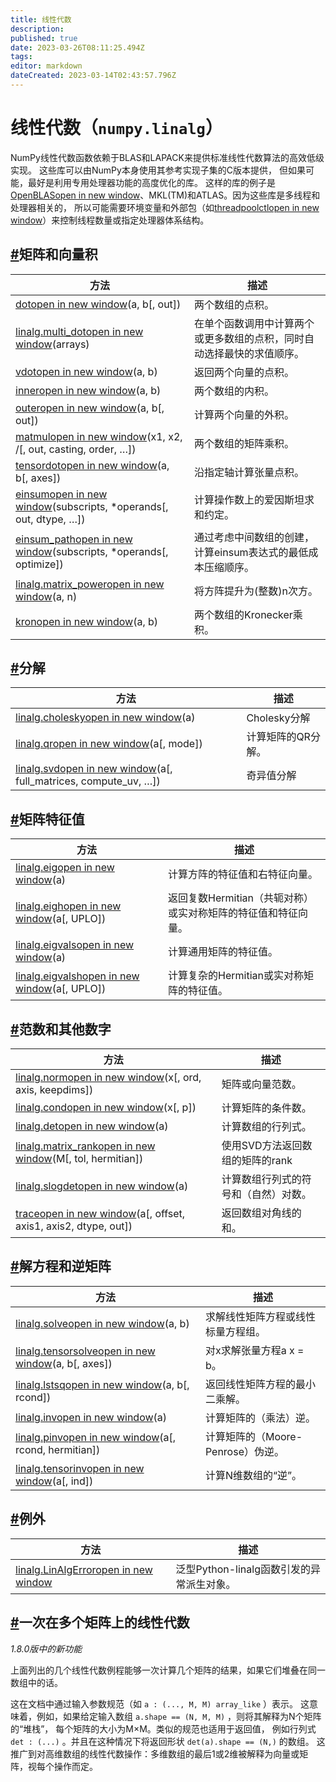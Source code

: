 ```yaml
---
title: 线性代数
description: 
published: true
date: 2023-03-26T08:11:25.494Z
tags: 
editor: markdown
dateCreated: 2023-03-14T02:43:57.796Z
---
```


# 线性代数（`numpy.linalg`）

NumPy线性代数函数依赖于BLAS和LAPACK来提供标准线性代数算法的高效低级实现。 这些库可以由NumPy本身使用其参考实现子集的C版本提供， 但如果可能，最好是利用专用处理器功能的高度优化的库。 这样的库的例子是[OpenBLASopen in new window](https://www.openblas.net/)、MKL(TM)和ATLAS。因为这些库是多线程和处理器相关的， 所以可能需要环境变量和外部包（如[threadpoolctlopen in new window](https://github.com/joblib/threadpoolctl)）来控制线程数量或指定处理器体系结构。

## [#](https://www.numpy.org.cn/reference/routines/linalg.html#矩阵和向量积)矩阵和向量积

| 方法                                                         | 描述                                                         |
| ------------------------------------------------------------ | ------------------------------------------------------------ |
| [dotopen in new window](https://numpy.org/devdocs/reference/generated/numpy.dot.html#numpy.dot)(a, b[, out]) | 两个数组的点积。                                             |
| [linalg.multi_dotopen in new window](https://numpy.org/devdocs/reference/generated/numpy.linalg.multi_dot.html#numpy.linalg.multi_dot)(arrays) | 在单个函数调用中计算两个或更多数组的点积，同时自动选择最快的求值顺序。 |
| [vdotopen in new window](https://numpy.org/devdocs/reference/generated/numpy.vdot.html#numpy.vdot)(a, b) | 返回两个向量的点积。                                         |
| [inneropen in new window](https://numpy.org/devdocs/reference/generated/numpy.inner.html#numpy.inner)(a, b) | 两个数组的内积。                                             |
| [outeropen in new window](https://numpy.org/devdocs/reference/generated/numpy.outer.html#numpy.outer)(a, b[, out]) | 计算两个向量的外积。                                         |
| [matmulopen in new window](https://numpy.org/devdocs/reference/generated/numpy.matmul.html#numpy.matmul)(x1, x2, /[, out, casting, order, …]) | 两个数组的矩阵乘积。                                         |
| [tensordotopen in new window](https://numpy.org/devdocs/reference/generated/numpy.tensordot.html#numpy.tensordot)(a, b[, axes]) | 沿指定轴计算张量点积。                                       |
| [einsumopen in new window](https://numpy.org/devdocs/reference/generated/numpy.einsum.html#numpy.einsum)(subscripts, *operands[, out, dtype, …]) | 计算操作数上的爱因斯坦求和约定。                             |
| [einsum_pathopen in new window](https://numpy.org/devdocs/reference/generated/numpy.einsum_path.html#numpy.einsum_path)(subscripts, *operands[, optimize]) | 通过考虑中间数组的创建，计算einsum表达式的最低成本压缩顺序。 |
| [linalg.matrix_poweropen in new window](https://numpy.org/devdocs/reference/generated/numpy.linalg.matrix_power.html#numpy.linalg.matrix_power)(a, n) | 将方阵提升为(整数)n次方。                                    |
| [kronopen in new window](https://numpy.org/devdocs/reference/generated/numpy.kron.html#numpy.kron)(a, b) | 两个数组的Kronecker乘积。                                    |

## [#](https://www.numpy.org.cn/reference/routines/linalg.html#分解)分解

| 方法                                                         | 描述               |
| ------------------------------------------------------------ | ------------------ |
| [linalg.choleskyopen in new window](https://numpy.org/devdocs/reference/generated/numpy.linalg.cholesky.html#numpy.linalg.cholesky)(a) | Cholesky分解       |
| [linalg.qropen in new window](https://numpy.org/devdocs/reference/generated/numpy.linalg.qr.html#numpy.linalg.qr)(a[, mode]) | 计算矩阵的QR分解。 |
| [linalg.svdopen in new window](https://numpy.org/devdocs/reference/generated/numpy.linalg.svd.html#numpy.linalg.svd)(a[, full_matrices, compute_uv, …]) | 奇异值分解         |

## [#](https://www.numpy.org.cn/reference/routines/linalg.html#矩阵特征值)矩阵特征值

| 方法                                                         | 描述                                                         |
| ------------------------------------------------------------ | ------------------------------------------------------------ |
| [linalg.eigopen in new window](https://numpy.org/devdocs/reference/generated/numpy.linalg.eig.html#numpy.linalg.eig)(a) | 计算方阵的特征值和右特征向量。                               |
| [linalg.eighopen in new window](https://numpy.org/devdocs/reference/generated/numpy.linalg.eigh.html#numpy.linalg.eigh)(a[, UPLO]) | 返回复数Hermitian（共轭对称）或实对称矩阵的特征值和特征向量。 |
| [linalg.eigvalsopen in new window](https://numpy.org/devdocs/reference/generated/numpy.linalg.eigvals.html#numpy.linalg.eigvals)(a) | 计算通用矩阵的特征值。                                       |
| [linalg.eigvalshopen in new window](https://numpy.org/devdocs/reference/generated/numpy.linalg.eigvalsh.html#numpy.linalg.eigvalsh)(a[, UPLO]) | 计算复杂的Hermitian或实对称矩阵的特征值。                    |

## [#](https://www.numpy.org.cn/reference/routines/linalg.html#范数和其他数字)范数和其他数字

| 方法                                                         | 描述                                 |
| ------------------------------------------------------------ | ------------------------------------ |
| [linalg.normopen in new window](https://numpy.org/devdocs/reference/generated/numpy.linalg.norm.html#numpy.linalg.norm)(x[, ord, axis, keepdims]) | 矩阵或向量范数。                     |
| [linalg.condopen in new window](https://numpy.org/devdocs/reference/generated/numpy.linalg.cond.html#numpy.linalg.cond)(x[, p]) | 计算矩阵的条件数。                   |
| [linalg.detopen in new window](https://numpy.org/devdocs/reference/generated/numpy.linalg.det.html#numpy.linalg.det)(a) | 计算数组的行列式。                   |
| [linalg.matrix_rankopen in new window](https://numpy.org/devdocs/reference/generated/numpy.linalg.matrix_rank.html#numpy.linalg.matrix_rank)(M[, tol, hermitian]) | 使用SVD方法返回数组的矩阵的rank      |
| [linalg.slogdetopen in new window](https://numpy.org/devdocs/reference/generated/numpy.linalg.slogdet.html#numpy.linalg.slogdet)(a) | 计算数组行列式的符号和（自然）对数。 |
| [traceopen in new window](https://numpy.org/devdocs/reference/generated/numpy.trace.html#numpy.trace)(a[, offset, axis1, axis2, dtype, out]) | 返回数组对角线的和。                 |

## [#](https://www.numpy.org.cn/reference/routines/linalg.html#解方程和逆矩阵)解方程和逆矩阵

| 方法                                                         | 描述                               |
| ------------------------------------------------------------ | ---------------------------------- |
| [linalg.solveopen in new window](https://numpy.org/devdocs/reference/generated/numpy.linalg.solve.html#numpy.linalg.solve)(a, b) | 求解线性矩阵方程或线性标量方程组。 |
| [linalg.tensorsolveopen in new window](https://numpy.org/devdocs/reference/generated/numpy.linalg.tensorsolve.html#numpy.linalg.tensorsolve)(a, b[, axes]) | 对x求解张量方程a x = b。           |
| [linalg.lstsqopen in new window](https://numpy.org/devdocs/reference/generated/numpy.linalg.lstsq.html#numpy.linalg.lstsq)(a, b[, rcond]) | 返回线性矩阵方程的最小二乘解。     |
| [linalg.invopen in new window](https://numpy.org/devdocs/reference/generated/numpy.linalg.inv.html#numpy.linalg.inv)(a) | 计算矩阵的（乘法）逆。             |
| [linalg.pinvopen in new window](https://numpy.org/devdocs/reference/generated/numpy.linalg.pinv.html#numpy.linalg.pinv)(a[, rcond, hermitian]) | 计算矩阵的（Moore-Penrose）伪逆。  |
| [linalg.tensorinvopen in new window](https://numpy.org/devdocs/reference/generated/numpy.linalg.tensorinv.html#numpy.linalg.tensorinv)(a[, ind]) | 计算N维数组的“逆”。                |

## [#](https://www.numpy.org.cn/reference/routines/linalg.html#例外)例外

| 方法                                                         | 描述                                      |
| ------------------------------------------------------------ | ----------------------------------------- |
| [linalg.LinAlgErroropen in new window](https://numpy.org/devdocs/reference/generated/numpy.linalg.LinAlgError.html#numpy.linalg.LinAlgError) | 泛型Python-linalg函数引发的异常派生对象。 |

## [#](https://www.numpy.org.cn/reference/routines/linalg.html#一次在多个矩阵上的线性代数)一次在多个矩阵上的线性代数

*1.8.0版中的新功能*

上面列出的几个线性代数例程能够一次计算几个矩阵的结果，如果它们堆叠在同一数组中的话。

这在文档中通过输入参数规范（如 `a : (..., M, M) array_like` ）表示。 这意味着，例如，如果给定输入数组 `a.shape == (N, M, M)` ，则将其解释为N个矩阵的“堆栈”， 每个矩阵的大小为M×M。类似的规范也适用于返回值， 例如行列式 `det : (...)` 。并且在这种情况下将返回形状 `det(a).shape == (N,)` 的数组。 这推广到对高维数组的线性代数操作：多维数组的最后1或2维被解释为向量或矩阵，视每个操作而定。

